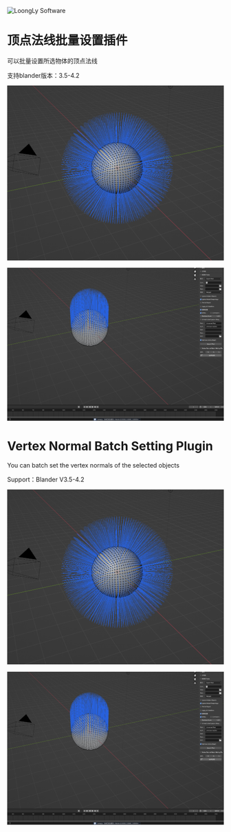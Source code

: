![LoongLy Software](https://gitee.com/zixuan_long/Img/raw/master/LS3_LOW_PIX.png)
# 顶点法线批量设置插件

可以批量设置所选物体的顶点法线

支持blander版本：3.5-4.2

![](.\Img\before.png)

![](.\Img\after.png)

# Vertex Normal Batch Setting Plugin

You can batch set the vertex normals of the selected objects

Support：Blander V3.5-4.2

![](.\Img\before.png)

![](.\Img\after.png)
